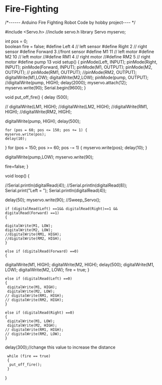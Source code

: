 # Fire-Fighting
/*------ Arduino Fire Fighting Robot Code by hobby project---- */
 
#include <Servo.h>  //include servo.h library
Servo myservo;
 
int pos = 0;    
boolean fire = false;
#define Left 4    // left sensor
#define Right 2    // right sensor
#define Forward 3  //front sensor
#define M1 11     // left motor
#define M2 10       // left motor
//#define RM1 4       // right motor
//#define RM2 5       // right motor
#define pump 13
void setup()
{
  pinMode(Left, INPUT);
  pinMode(Right, INPUT);
  pinMode(Forward, INPUT);
  pinMode(M1, OUTPUT);
  pinMode(M2, OUTPUT);
 // pinMode(RM1, OUTPUT);
  //pinMode(RM2, OUTPUT);
  digitalWrite(M1,LOW);
  digitalWrite(M2,LOW);
  pinMode(pump, OUTPUT);
  //digitalWrite(pump, HIGH);
  delay(2000);
  myservo.attach(12);
  myservo.write(90);
  Serial.begin(9600); 
}
 
void put_off_fire()
{
    delay (500);
 
   // digitalWrite(LM1, HIGH);
    //digitalWrite(LM2, HIGH);
    //digitalWrite(RM1, HIGH);
    //digitalWrite(RM2, HIGH);
    
   digitalWrite(pump, HIGH);
   delay(500);
    
    for (pos = 60; pos <= 150; pos += 1) { 
    myservo.write(pos); 
    delay(10);  
  }
  for (pos = 150; pos >= 60; pos -= 1) { 
    myservo.write(pos); 
    delay(10);
  }
  
  digitalWrite(pump,LOW);
  myservo.write(90);
  
  fire=false;
}
 
void loop()
{

  //Serial.println(digitalRead(4));
  //Serial.println(digitalRead(8));
  Serial.print("Left = ");
  Serial.println(digitalRead(4));

  delay(50);
   myservo.write(90); //Sweep_Servo();  
 
    if (digitalRead(Left) ==1&& digitalRead(Right)==1 && digitalRead(Forward) ==1) 
    {
    
    digitalWrite(M1, LOW);
    digitalWrite(M2, LOW);
    //digitalWrite(RM1, HIGH);
    //digitalWrite(RM2, HIGH);
    }
    
    else if (digitalRead(Forward) ==0) 
    {
   digitalWrite(M1, HIGH);
   digitalWrite(M2, HIGH);
   delay(500);
    digitalWrite(M1, LOW);
    digitalWrite(M2, LOW);
    fire = true;
    }
    
    else if (digitalRead(Left) ==0)
    {
     digitalWrite(M1, HIGH);
     digitalWrite(M2, LOW);
    // digitalWrite(RM1, HIGH);
    // digitalWrite(RM2, HIGH);
    }
    
    else if (digitalRead(Right) ==0) 
    {
     digitalWrite(M1, LOW);
     digitalWrite(M2, HIGH);
    // digitalWrite(RM1, HIGH);
    // digitalWrite(RM2, LOW);
    }
    
delay(300);//change this value to increase the distance
 
     while (fire == true)
     {
      put_off_fire();
     }
}
